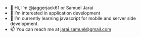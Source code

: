 - 👋 Hi, I’m @jaggerjack61 or Samuel Jarai
- 👀 I’m interested in application development
- 🌱 I’m currently learning javascript for mobile and server side development.
- 📫 You can reach me at jarai.samuel@gmail.com

<!---
jaggerjack61/jaggerjack61 is a ✨ special ✨ repository because its `README.md` (this file) appears on your GitHub profile.
You can click the Preview link to take a look at your changes.
--->
